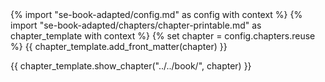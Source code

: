 <frontmatter>
{% import "se-book-adapted/config.md" as config with context %}
{% import "se-book-adapted/chapters/chapter-printable.md" as chapter_template with context %}
{% set chapter = config.chapters.reuse %}
{{ chapter_template.add_front_matter(chapter) }}
</frontmatter>

{{ chapter_template.show_chapter("../../book/", chapter) }}